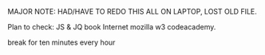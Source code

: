 MAJOR NOTE: HAD/HAVE TO REDO THIS ALL ON LAPTOP, LOST OLD FILE.

Plan to check:
JS & JQ book
Internet
	mozilla
	w3
	codeacademy.

break for ten minutes every hour